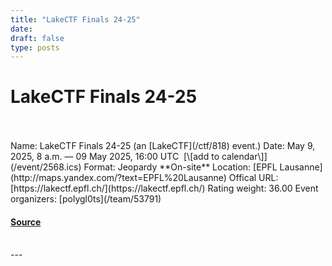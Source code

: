 ```yaml
---
title: "LakeCTF Finals 24-25"
date: 
draft: false
type: posts
---
```

# LakeCTF Finals 24-25

<br/>

<br/>
Name: LakeCTF Finals 24-25 (an [LakeCTF](/ctf/818) event.)  
Date: May 9, 2025, 8 a.m. — 09 May 2025, 16:00 UTC  [\[add to calendar\]](/event/2568.ics)  
Format: Jeopardy  
**On-site**  
Location: [EPFL Lausanne](http://maps.yandex.com/?text=EPFL%20Lausanne)  
Offical URL: [https://lakectf.epfl.ch/](https://lakectf.epfl.ch/)  
Rating weight: 36.00  
Event organizers: [polygl0ts](/team/53791)

#### [Source](https://ctftime.org/event/2568)

<br/>
---
